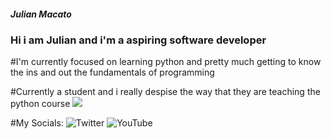##### Julian Macato
### Hi i am Julian and i'm a aspiring software developer 

#I'm currently focused on learning python and pretty much getting to know the ins and out the fundamentals of programming 

#Currently a student and i really despise the way that they are teaching the python course
![](https://cdn.discordapp.com/emojis/798788426299342890.png?v=1)

#My Socials:
![Twitter](https://twitter.com/MacatoJulian)
![YouTube](youtube.com/c/fancybaby404)

